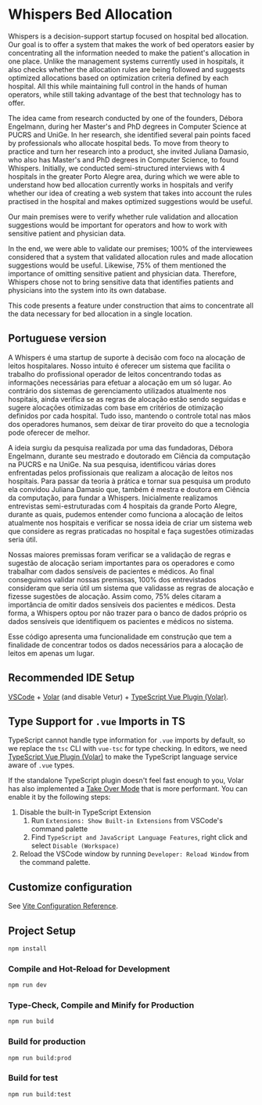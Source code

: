 # Whispers Bed Allocation

Whispers is a decision-support startup focused on hospital bed allocation. Our goal is to offer a system that makes the work of bed operators easier by concentrating all the information needed to make the patient's allocation in one place. Unlike the management systems currently used in hospitals, it also checks whether the allocation rules are being followed and suggests optimized allocations based on optimization criteria defined by each hospital. All this while maintaining full control in the hands of human operators, while still taking advantage of the best that technology has to offer.

The idea came from research conducted by one of the founders, Débora Engelmann, during her Master's and PhD degrees in Computer Science at PUCRS and UniGe. In her research, she identified several pain points faced by professionals who allocate hospital beds. To move from theory to practice and turn her research into a product, she invited Juliana Damasio, who also has Master's and PhD degrees in Computer Science, to found Whispers. Initially, we conducted semi-structured interviews with 4 hospitals in the greater Porto Alegre area, during which we were able to understand how bed allocation currently works in hospitals and verify whether our idea of ​​creating a web system that takes into account the rules practised in the hospital and makes optimized suggestions would be useful.

Our main premises were to verify whether rule validation and allocation suggestions would be important for operators and how to work with sensitive patient and physician data.

In the end, we were able to validate our premises; 100% of the interviewees considered that a system that validated allocation rules and made allocation suggestions would be useful. Likewise, 75% of them mentioned the importance of omitting sensitive patient and physician data. Therefore, Whispers chose not to bring sensitive data that identifies patients and physicians into the system into its own database.

This code presents a feature under construction that aims to concentrate all the data necessary for bed allocation in a single location.

## Portuguese version

A Whispers é uma startup de suporte à decisão com foco na alocação de leitos hospitalares. Nosso intuito é oferecer um sistema que facilita o trabalho do profissional operador de leitos concentrando todas as informações necessárias para efetuar a alocação em um só lugar. Ao contrário dos sistemas de gerenciamento utilizados atualmente nos hospitais, ainda verifica se as regras de alocação estão sendo seguidas e sugere alocações otimizadas com base em critérios de otimização definidos por cada hospital. Tudo isso, mantendo o controle total nas mãos dos operadores humanos, sem deixar de tirar proveito do que a tecnologia pode oferecer de melhor. 

A ideia surgiu da pesquisa realizada por uma das fundadoras, Débora Engelmann, durante seu mestrado e doutorado em Ciência da computação na PUCRS e na UniGe. Na sua pesquisa, identificou várias dores enfrentadas pelos profissionais que realizam a alocação de leitos nos hospitais. Para passar da teoria à prática e tornar sua pesquisa um produto ela convidou Juliana Damasio que, também é mestra e doutora em Ciência da computação, para fundar a Whispers.
Inicialmente realizamos entrevistas semi-estruturadas com  4 hospitais da grande Porto Alegre, durante as quais, pudemos entender como funciona a alocação de leitos atualmente nos hospitais e verificar se nossa ideia de criar um sistema web que considere as regras praticadas no hospital e faça sugestões otimizadas seria útil. 

Nossas maiores premissas foram verificar se a validação de regras e sugestão de alocação seriam importantes para os operadores e como trabalhar com dados sensíveis de pacientes e médicos. 
Ao final conseguimos validar nossas premissas, 100\%  dos entrevistados consideram que seria útil um sistema que validasse as regras de alocação e fizesse sugestões de alocação. Assim como, 75\% deles citaram a importância de omitir dados sensíveis dos pacientes e médicos. Desta forma, a Whispers optou por não trazer para o banco de dados próprio os dados sensíveis que identifiquem os pacientes e médicos no sistema.

Esse código apresenta uma funcionalidade em construção que tem a finalidade de concentrar todos os dados necessários para a alocação de leitos em apenas um lugar. 


## Recommended IDE Setup

[VSCode](https://code.visualstudio.com/) + [Volar](https://marketplace.visualstudio.com/items?itemName=Vue.volar) (and disable Vetur) + [TypeScript Vue Plugin (Volar)](https://marketplace.visualstudio.com/items?itemName=Vue.vscode-typescript-vue-plugin).

## Type Support for `.vue` Imports in TS

TypeScript cannot handle type information for `.vue` imports by default, so we replace the `tsc` CLI with `vue-tsc` for type checking. In editors, we need [TypeScript Vue Plugin (Volar)](https://marketplace.visualstudio.com/items?itemName=Vue.vscode-typescript-vue-plugin) to make the TypeScript language service aware of `.vue` types.

If the standalone TypeScript plugin doesn't feel fast enough to you, Volar has also implemented a [Take Over Mode](https://github.com/johnsoncodehk/volar/discussions/471#discussioncomment-1361669) that is more performant. You can enable it by the following steps:

1. Disable the built-in TypeScript Extension
    1) Run `Extensions: Show Built-in Extensions` from VSCode's command palette
    2) Find `TypeScript and JavaScript Language Features`, right click and select `Disable (Workspace)`
2. Reload the VSCode window by running `Developer: Reload Window` from the command palette.

## Customize configuration

See [Vite Configuration Reference](https://vitejs.dev/config/).

## Project Setup

```sh
npm install
```

### Compile and Hot-Reload for Development

```sh
npm run dev
```

### Type-Check, Compile and Minify for Production

```sh
npm run build
```

### Build for production

```sh
npm run build:prod
```

### Build for test

```sh
npm run build:test
```
